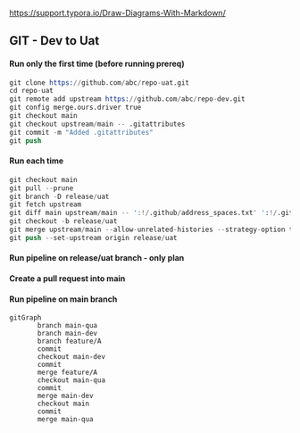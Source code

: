 https://support.typora.io/Draw-Diagrams-With-Markdown/

## GIT - Dev to Uat
#### Run only the first time (before running prereq)
```s
git clone https://github.com/abc/repo-uat.git
cd repo-uat
git remote add upstream https://github.com/abc/repo-dev.git
git config merge.ours.driver true
git checkout main
git checkout upstream/main -- .gitattributes
git commit -m "Added .gitattributes"
git push
```
#### Run each time
```s
git checkout main
git pull --prune
git branch -D release/uat
git fetch upstream
git diff main upstream/main -- ':!/.github/address_spaces.txt' ':!/.github/workflows/context.json'
git checkout -b release/uat
git merge upstream/main --allow-unrelated-histories --strategy-option theirs
git push --set-upstream origin release/uat
```
#### Run pipeline on release/uat branch - only plan
#### Create a pull request into main
#### Run pipeline on main branch
```mermaid
gitGraph
       branch main-qua
       branch main-dev
       branch feature/A
       commit
       checkout main-dev
       commit
       merge feature/A
       checkout main-qua
       commit
       merge main-dev
       checkout main
       commit
       merge main-qua
```
